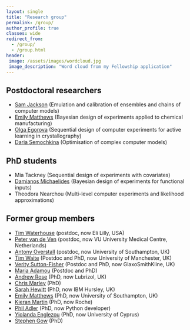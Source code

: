 ```yaml
---
layout: single
title: "Research group"
permalink: /group/
author_profile: true
classes: wide
redirect_from: 
  - /group/
  - /group.html
header: 
 image: /assets/images/wordcloud.jpg
 image_description: "Word cloud from my Fellowship application"  
---
```


## Postdoctoral researchers

- [Sam Jackson](https://www.southampton.ac.uk/maths/about/staff/sej1a18.page) (Emulation and calibration of ensembles and chains of computer models)
- [Emily Matthews](https://www.southampton.ac.uk/maths/about/staff/esr1g08.page) (Bayesian design of experiments applied to chemical manufacturing)
- [Olga Egorova](https://www.linkedin.com/in/olga-egorova-1123554b/?originalSubdomain=uk) (Sequential design of computer experiments for active learning in crystallography)
- [Daria Semochkina](https://www.southampton.ac.uk/engineering/about/staff/ds1c18.page) (Optimisation of complex computer models)

## PhD students

- Mia Tackney (Sequential design of experiments with covariates)
- [Damianos Michaelides](https://www.linkedin.com/in/damianos-michaelides-384a60135/?originalSubdomain=uk) (Bayesian design of experiments for functional inputs)
- Theodora Nearchou (Multi-level computer experiments and likelihood approximations)

## Former group members

- [Tim Waterhouse](https://www.linkedin.com/in/timothy-waterhouse-b3604012/) (postdoc, now Eli Lilly, USA)
- [Peter van de Ven](http://www.emgo.nl/team/1137/petervan%20deven/personal-information/) (postdoc, now VU University Medical Centre, Netherlands)
- [Antony Overstall](http://www.personal.soton.ac.uk/amo105/) (postdoc, now University of Southampton, UK)
- [Tim Waite](https://timwaite.github.io) (Postdoc and PhD, now University of Manchester, UK)
- [Verity Sutton-Fisher](https://www.linkedin.com/in/verity-sutton-fisher-0507aa71/?originalSubdomain=uk) (Postdoc and PhD, now GlaxoSmithKline, UK)
- [Maria Adamou](https://www.linkedin.com/in/maria-adamou-88363982/?originalSubdomain=uk) (Postdoc and PhD)
- [Andrew Rose](https://www.linkedin.com/in/andrew-rose-93a936a8/) (PhD, now Lubrizol, UK)
- [Chris Marley](https://www.linkedin.com/in/chris-marley-35207ba7/) (PhD)
- [Sarah Hewitt](https://www.linkedin.com/in/sbchewitt/) (PhD, now IBM Hursley, UK)
- [Emily Matthews](https://www.southampton.ac.uk/maths/about/staff/esr1g08.page) (PhD, now University of Southampton, UK)
- [Kieran Martin](https://www.linkedin.com/in/kieran-martin-2b298742/) (PhD, now Roche)
- [Phil Adler](http://dler.me.uk) (PhD, now Python developer)
- [Yiolanda Englezou](http://www.kios.ucy.ac.cy/index.php/people/research-personnel.html?id=494) (PhD, now University of Cyprus)
- [Stephen Gow](https://cmg.soton.ac.uk/people/sg16g11/) (PhD)
